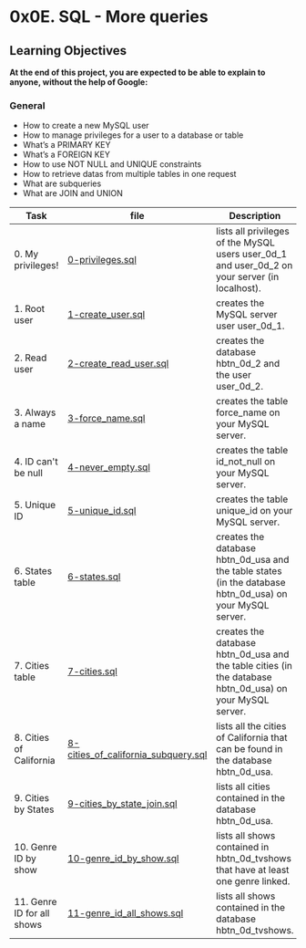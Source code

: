 # 0x0E. SQL - More queries

## Learning Objectives

**At the end of this project, you are expected to be able to explain to anyone, without the help of Google:**

### General

- How to create a new MySQL user
- How to manage privileges for a user to a database or table
- What’s a PRIMARY KEY
- What’s a FOREIGN KEY
- How to use NOT NULL and UNIQUE constraints
- How to retrieve datas from multiple tables in one request
- What are subqueries
- What are JOIN and UNION

| Task | file | Description |
|------|------|-------------|
| 0. My privileges! | [0-privileges.sql](https://github.com/SHEFOO10/alx-higher_level_programming/tree/main/0x0D-SQL_introduction/1-create_database_if_missing.sql) | lists all privileges of the MySQL users user_0d_1 and user_0d_2 on your server (in localhost). |
| 1. Root user | [1-create_user.sql](https://github.com/SHEFOO10/alx-higher_level_programming/tree/main/0x0D-SQL_introduction/1-create_user.sql) | creates the MySQL server user user_0d_1. |
| 2. Read user | [2-create_read_user.sql](https://github.com/SHEFOO10/alx-higher_level_programming/tree/main/0x0D-SQL_introduction/2-create_read_user.sql) | creates the database hbtn_0d_2 and the user user_0d_2. |
| 3. Always a name | [3-force_name.sql](https://github.com/SHEFOO10/alx-higher_level_programming/tree/main/0x0D-SQL_introduction/3-force_name.sql) | creates the table force_name on your MySQL server.|
| 4. ID can't be null | [4-never_empty.sql](https://github.com/SHEFOO10/alx-higher_level_programming/tree/main/0x0D-SQL_introduction/4-never_empty.sql) | creates the table id_not_null on your MySQL server.|
| 5. Unique ID | [5-unique_id.sql](https://github.com/SHEFOO10/alx-higher_level_programming/tree/main/0x0D-SQL_introduction/5-unique_id.sql) | creates the table unique_id on your MySQL server.|
| 6. States table | [6-states.sql](https://github.com/SHEFOO10/alx-higher_level_programming/tree/main/0x0D-SQL_introduction/6-states.sql) | creates the database hbtn_0d_usa and the table states (in the database hbtn_0d_usa) on your MySQL server. |
| 7. Cities table | [7-cities.sql](https://github.com/SHEFOO10/alx-higher_level_programming/tree/main/0x0D-SQL_introduction/7-cities.sql) | creates the database hbtn_0d_usa and the table cities (in the database hbtn_0d_usa) on your MySQL server. |
| 8. Cities of California | [8-cities_of_california_subquery.sql](https://github.com/SHEFOO10/alx-higher_level_programming/tree/main/0x0D-SQL_introduction/8-cities_of_california_subquery.sql) | lists all the cities of California that can be found in the database hbtn_0d_usa. |
| 9. Cities by States | [9-cities_by_state_join.sql](https://github.com/SHEFOO10/alx-higher_level_programming/tree/main/0x0D-SQL_introduction/9-cities_by_state_join.sql) | lists all cities contained in the database hbtn_0d_usa. |
| 10. Genre ID by show | [10-genre_id_by_show.sql](https://github.com/SHEFOO10/alx-higher_level_programming/tree/main/0x0D-SQL_introduction/10-genre_id_by_show.sql) | lists all shows contained in hbtn_0d_tvshows that have at least one genre linked. |
| 11. Genre ID for all shows | [11-genre_id_all_shows.sql](https://github.com/SHEFOO10/alx-higher_level_programming/tree/main/0x0D-SQL_introduction/11-genre_id_all_shows.sql) | lists all shows contained in the database hbtn_0d_tvshows. |
